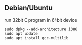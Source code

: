 ## Debian/Ubuntu
run 32bit C program in 64bit device

    sudo dpkg --add-architecture i386
    sudo apt update
    sudo apt install gcc-multilib
